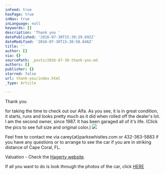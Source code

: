 ```yaml
---
inFeed: true
hasPage: true
inNav: true
inLanguage: null
keywords: []
description: 'Thank you '
datePublished: '2016-07-30T15:39:29.692Z'
dateModified: '2016-07-30T15:38:50.846Z'
title: ''
author: []
via: {}
sourcePath: _posts/2016-07-30-thank-you.md
authors: []
publisher: {}
starred: false
url: thank-you/index.html
_type: Article

---
```

Thank you 

for taking the time to check out our Alfa. As you see, it is in great condition, it starts, runs and looks pretty much as it did when rolled off the dealer's lot. I am the second owner, since 1987\. It has been garaged all of it's life. (Click the pics to see full size and original color.) ![](https://the-grid-user-content.s3-us-west-2.amazonaws.com/77bce7d5-f1f3-4ff9-a47c-ab762cd8749b.jpg)

Feel free to contact me via carey{at}parkswhistles.com or 432-363-5883 if you have any questions or to arrange to see the car if you are in striking distance of Cape Coral, FL. 

Valuation - Check the [Hagerty website][0]. 

If all you want to do is look through the photos of the car, click [HERE ][1]

[0]: https://www.hagerty.com/apps/valuationtools/1981-Alfa_Romeo-Spider-Veloce
[1]: https://goo.gl/photos/qZZif3NbKGyvfqq69